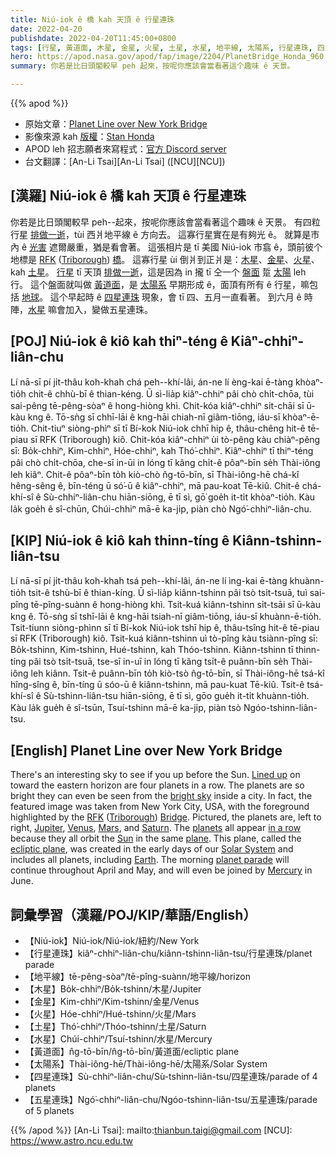 ```yaml
---
title: Niú-iok ê 橋 kah 天頂 ê 行星連珠
date: 2022-04-20
publishdate: 2022-04-20T11:45:00+0800
tags: [行星, 黃道面, 木星, 金星, 火星, 土星, 水星, 地平線, 太陽系, 行星連珠, 四星連珠, 五星連珠]
hero: https://apod.nasa.gov/apod/fap/image/2204/PlanetBridge_Honda_960.jpg
summary: 你若是比日頭閣較早 peh 起來，按呢你應該會當看著這个趣味 ê 天景。

---
```


{{% apod %}}

- 原始文章：[Planet Line over New York Bridge](https://apod.nasa.gov/apod/ap220420.html)
- 影像來源 kah [版權][copyright]：[Stan Honda](http://www.stanhonda.com/)
- APOD leh 招志願者來寫程式：[官方 Discord server](http://asterisk.apod.com/viewtopic.php?t=42311)
- 台文翻譯：[An-Li Tsai][An-Li Tsai] ([NCU][NCU])

## [漢羅] Niú-iok ê 橋 kah 天頂 ê 行星連珠
你若是比日頭閣較早 peh--起來，按呢你應該會當看著這个趣味 ê 天景。
有四粒行星 [排做一逝][Lined up]，tùi 西爿地平線 ê 方向去。
這寡行星實在是有夠光 ê。
就算是市內 ê [光害][bright sky] 遮爾嚴重，猶是看會著。
這張相片是 tī 美國 Niú-iok 市翕 ê，頭前彼个地標是 [RFK][RFK] ([Triborough][Triborough]) [橋][Bridge]。
這寡行星 ùi 倒爿到正爿是：[木星][Jupiter]、[金星][Venus]、[火星][Mars]、kah [土星][Saturn t]。
[行星][planets] tī 天頂 [排做一逝][in a row]，這是因為 in 攏 tī 仝一个 [盤面][plane] 踅 [太陽][Sun t] leh 行。
這个盤面就叫做 [黃道面][ecliptic plane]，是 [太陽系][Solar System] 早期形成 ê，面頂有所有 ê 行星，嘛包括 [地球][Earth t]。
這个早起時 ê [四星連珠][planet parade] 現象，會 tī 四、五月一直看著。
到六月 ê 時陣，[水星][Mercury] 嘛會加入，變做五星連珠。


## [POJ] Niú-iok ê kiô kah thiⁿ-téng ê Kiâⁿ-chhiⁿ-liân-chu
Lí nā-sī pí ji̍t-thâu koh-khah chá peh--khí-lâi, án-ne lí èng-kai ē-tàng khòaⁿ-tio̍h chit-ê chhù-bī ê thian-kéng.
Ū sì-lia̍p kiâⁿ-chhiⁿ pâi chò chi̍t-chōa, tùi sai-pêng tē-pêng-sòaⁿ ê hong-hiòng khì.
Chit-kóa kiâⁿ-chhiⁿ si̍t-chāi sī ū-kàu kng ê.
Tō-sǹg sī chhī-lāi ê kng-hāi chiah-nī giâm-tiōng, iáu-sī khòaⁿ-ē-tio̍h.
Chit-tiuⁿ siòng-phìⁿ sī tī Bí-kok Niú-iok chhī hip ê, thâu-chêng hit-ê tē-piau sī RFK (Triborough) kiô.
Chit-kóa kiâⁿ-chhiⁿ ùi tò-pêng kàu chiàⁿ-pêng sī: Bo̍k-chhiⁿ, Kim-chhiⁿ, Hóe-chhiⁿ, kah Thó͘-chhiⁿ.
Kiâⁿ-chhiⁿ tī thiⁿ-téng pâi chò chi̍t-chōa, che-sī in-ūi in lóng tī kâng chi̍t-ê pôaⁿ-bīn se̍h Thài-iông leh kiâⁿ.
Chit-ê pôaⁿ-bīn to̍h kiò-chò n̂g-tō-bīn, sī Thài-iông-hē chá-kî hêng-sêng ê, bīn-téng ū só͘-ū ê kiâⁿ-chhiⁿ, mā pau-koat Tē-kiû.
Chit-ê chá-khí-sî ê Sù-chhiⁿ-liân-chu hiān-siōng, ē tī sì, gō͘ goe̍h it-ti̍t khòaⁿ-tio̍h.
Kàu la̍k goe̍h ê sî-chūn, Chúi-chhiⁿ mā-ē ka-ji̍p, piàn chò Ngó͘-chhiⁿ-liân-chu.

## [KIP] Niú-iok ê kiô kah thinn-tíng ê Kiânn-tshinn-liân-tsu
Lí nā-sī pí ji̍t-thâu koh-khah tsá peh--khí-lâi, án-ne lí ìng-kai ē-tàng khuànn-tio̍h tsit-ê tshù-bī ê thian-kíng.
Ū sì-lia̍p kiânn-tshinn pâi tsò tsi̍t-tsuā, tuì sai-pîng tē-pîng-suànn ê hong-hiòng khì.
Tsit-kuá kiânn-tshinn si̍t-tsāi sī ū-kàu kng ê.
Tō-sǹg sī tshī-lāi ê kng-hāi tsiah-nī giâm-tiōng, iáu-sī khuànn-ē-tio̍h.
Tsit-tiunn siòng-phìnn sī tī Bí-kok Niú-iok tshī hip ê, thâu-tsîng hit-ê tē-piau sī RFK (Triborough) kiô.
Tsit-kuá kiânn-tshinn uì tò-pîng kàu tsiànn-pîng sī: Bo̍k-tshinn, Kim-tshinn, Hué-tshinn, kah Thóo-tshinn.
Kiânn-tshinn tī thinn-tíng pâi tsò tsi̍t-tsuā, tse-sī in-uī in lóng tī kâng tsi̍t-ê puânn-bīn se̍h Thài-iông leh kiânn.
Tsit-ê puânn-bīn to̍h kiò-tsò n̂g-tō-bīn, sī Thài-iông-hē tsá-kî hîng-sîng ê, bīn-tíng ū sóo-ū ê kiânn-tshinn, mā pau-kuat Tē-kiû.
Tsit-ê tsá-khí-sî ê Sù-tshinn-liân-tsu hiān-siōng, ē tī sì, gōo gue̍h it-ti̍t khuànn-tio̍h.
Kàu la̍k gue̍h ê sî-tsūn, Tsuí-tshinn mā-ē ka-ji̍p, piàn tsò Ngóo-tshinn-liân-tsu.

## [English] Planet Line over New York Bridge
There's an interesting sky to see if you up before the Sun.
[Lined up][Lined up] on toward the eastern horizon are four planets in a row.
The planets are so bright they can even be seen from the [bright sky][bright sky] inside a city.
In fact, the featured image was taken from New York City, USA, with the foreground highlighted by the [RFK][RFK] ([Triborough][Triborough]) [Bridge][Bridge].
Pictured, the planets are, left to right, [Jupiter][Jupiter], [Venus][Venus], [Mars][Mars], and [Saturn][Saturn e].
The [planets][planets] all appear [in a row][in a row] because they all orbit the [Sun][Sun e] in the same [plane][plane].
This plane, called the [ecliptic plane][ecliptic plane], was created in the early days of our [Solar System][Solar System] and includes all planets, including [Earth][Earth e].
The morning [planet parade][planet parade] will continue throughout April and May, and will even be joined by [Mercury][Mercury] in June.

## 詞彙學習（漢羅/POJ/KIP/華語/English）
- 【Niú-iok】Niú-iok/Niú-iok/紐約/New York
- 【行星連珠】kiâⁿ-chhiⁿ-liân-chu/kiânn-tshinn-liân-tsu/行星連珠/planet parade
- 【地平線】tē-pêng-sòaⁿ/tē-pîng-suànn/地平線/horizon
- 【木星】Bo̍k-chhiⁿ/Bo̍k-tshinn/木星/Jupiter
- 【金星】Kim-chhiⁿ/Kim-tshinn/金星/Venus
- 【火星】Hóe-chhiⁿ/Hué-tshinn/火星/Mars
- 【土星】Thó͘-chhiⁿ/Thóo-tshinn/土星/Saturn
- 【水星】Chúi-chhiⁿ/Tsuí-tshinn/水星/Mercury
- 【黃道面】n̂g-tō-bīn/n̂g-tō-bīn/黃道面/ecliptic plane
- 【太陽系】Thài-iông-hē/Thài-iông-hē/太陽系/Solar System
- 【四星連珠】Sù-chhiⁿ-liân-chu/Sù-tshinn-liân-tsu/四星連珠/parade of 4 planets
- 【五星連珠】Ngó͘-chhiⁿ-liân-chu/Ngóo-tshinn-liân-tsu/五星連珠/parade of 5 planets


{{% /apod %}}
[An-Li Tsai]: mailto:thianbun.taigi@gmail.com
[NCU]: https://www.astro.ncu.edu.tw

[copyright]: https://apod.nasa.gov/apod/fap/lib/about_apod.html#srapply

[Lined up]:https://youtu.be/ZgsUS-3mzRk
[bright sky]:https://apod.nasa.gov/apod/ap200408.html
[RFK]:https://en.wikipedia.org/wiki/Robert_F._Kennedy_Bridge
[Triborough]:https://youtu.be/v9IFPppQJJI
[Bridge]:https://en.wikipedia.org/wiki/Robert_F._Kennedy_Bridge
[Jupiter]:https://apod.nasa.gov/apod/ap220109.html
[Venus]:https://solarsystem.nasa.gov/planets/venus/overview/
[Mars]:https://mars.nasa.gov/
[Saturn e]:https://apod.nasa.gov/apod/ap210919.html
[Saturn t]:https://apod.tw/daily/20210919/
[planets]:https://earthsky.org/astronomy-essentials/visible-planets-tonight-mars-jupiter-venus-saturn-mercury/
[in a row]:https://p0.piqsels.com/preview/126/30/480/animals-cats-cute-feline-thumbnail.jpg
[Sun e]:https://apod.nasa.gov/apod/ap220411.html
[Sun t]:https://apod.tw/daily/20220411/
[plane]:https://www.mathsisfun.com/geometry/plane.html
[ecliptic plane]:https://en.wikipedia.org/wiki/Ecliptic#/media/File:Ecliptic_plane_side_view.gif
[Solar System]:https://solarsystem.nasa.gov/solar-system/our-solar-system/overview/
[Earth e]:https://apod.nasa.gov/apod/ap220206.html
[Earth t]:https://apod.tw/daily/20220206/
[planet parade]:https://www.skyatnightmagazine.com/advice/skills/planetary-parade-spring/
[Mercury]:https://apod.nasa.gov/apod/ap170723.html
